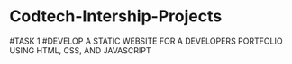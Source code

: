 # Codtech-Intership-Projects
#TASK 1
#DEVELOP A STATIC WEBSITE FOR A DEVELOPERS PORTFOLIO USING HTML, CSS, AND JAVASCRIPT

